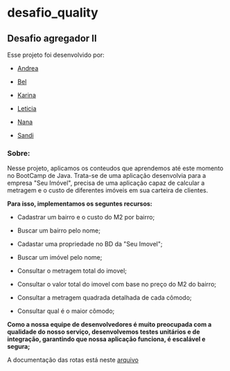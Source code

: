 # desafio_quality

## Desafio agregador II

Esse projeto foi desenvolvido por:

- [Andrea](https://github.com/andherreraML)

- [Bel](https://github.com/BelAlbuquerque)

- [Karina](https://github.com/KarinaLimaMeli)

- [Leticia](https://github.com/lecastroMELI)

- [Nana](https://github.com/InajaraPereira)

- [Sandi](https://github.com/sandiouriquemeli)

### Sobre:

Nesse projeto, aplicamos os conteudos que aprendemos até este momento no BootCamp de Java.
Trata-se de uma aplicação desenvolvia para a empresa "Seu Imóvel", precisa de uma aplicação capaz de calcular a metragem e o custo de
diferentes imóveis em sua carteira de clientes.

**Para isso, implementamos os seguntes recursos:**

 - Cadastrar um bairro e o custo do M2 por bairro;

 - Buscar um bairro pelo nome;

 - Cadastar uma propriedade no BD da "Seu Imovel";

 - Buscar um imóvel pelo nome;

 - Consultar o metragem total do imovel;
 
 - Consultar o valor total do imovel com base no preço do M2 do bairro;

 - Consultar a metragem quadrada detalhada de cada cômodo;

 - Consultar qual é o maior cômodo;

  **Como a nossa equipe de desenvolvedores é muito preocupada com a qualidade do nosso serviço, 
  desenvolvemos testes unitários e de integração, garantindo que nossa aplicação funciona, é escalável e segura;**

A documentação das rotas está neste [arquivo](https://github.com/KarinaLimaMeli/desafio_quality/blob/main/Desafio%20Quality.postman_collection.json)

